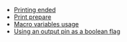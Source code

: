 
* [Printing ended](print_event_end.md)
* [Print prepare](print_prepare.md)
* [Macro variables usage](reading_values_from_other_macros.md)
* [Using an output pin as a boolean flag](using_an_output_pin_as_a_boolean_flag.md)
